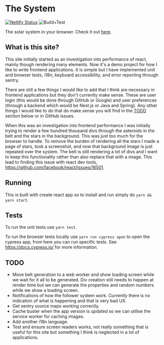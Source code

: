 # The System

[![Netlify Status](https://api.netlify.com/api/v1/badges/245f7f94-8e6e-4beb-bfbb-af9ce9c68105/deploy-status)](https://app.netlify.com/sites/the-system/deploys) ![Build+Test](https://github.com/ryan-rushton/the-system/workflows/Build+Test/badge.svg?branch=master)

The solar system in your browser. Check it out [here](https://the-system.netlify.app/).

## What is this site?

This site initially started as an investigation into performance of react, mainly though rendering many elements. Now it's a demo project for how I like to write frontend applications. It is simple but I have implemented unit and browser tests, i18n, keyboard accessibility, and error reporting through sentry.

There are still a few things I would like to add that I think are necessary in frontend applications but they don't currently make sense. These are user login (this would be done through GitHub or Google) and user preferences (through a backend which would be Nest.js or Java and Spring). Any other things I would like to do that do make sense you will find in the [TODO](#todo) section below or in GitHub issues.

When this was an investigation into frontend performance I was initially trying to render a few hundred thousand divs through the asteroids in the belt and the stars in the background. This was just too much for the browser to handle. To remove the burden of rendering all the stars I made a page of stars, took a screenshot, and now that background image is just repeated over the system. The belt is still rendering a lot of divs and I want to keep this functionality rather than also replace that with a image. This lead to finding this issue with react dev tools, https://github.com/facebook/react/issues/16501.

## Running

This is built with create react app so to install and run simply do `yarn && yarn start`.

## Tests

To run the unit tests use `yarn test`.

To run the browser tests locally use `yarn run cypress open` to open the cypress app, from here you can run specific tests. See https://docs.cypress.io/ for more information.

## TODO

- Move belt generation to a web worker and show loading screen while we wait for it all to be generated. Div creation still needs to happen at render time but we can generate the properties and random numbers while we show a loading screen.
- Notifications of how the follower system work. Currently there is no indication of what is happening and that is very bad UX.
- Get sentry source maps working correctly.
- Cache buster when the app version is updated so we can utilise the service worker for caching images.
- Add another i18n language.
- Test and ensure screen readers works, not really something that is useful for this site but something I think is neglected in a lot of applications.
